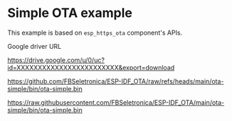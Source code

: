 

# Simple OTA example

This example is based on `esp_https_ota` component's APIs.



Google driver URL

https://drive.google.com/u/0/uc?id=XXXXXXXXXXXXXXXXXXXXXXXX&export=download

https://github.com/FBSeletronica/ESP-IDF_OTA/raw/refs/heads/main/ota-simple/bin/ota-simple.bin


https://raw.githubusercontent.com/FBSeletronica/ESP-IDF_OTA/main/ota-simple/bin/ota-simple.bin

